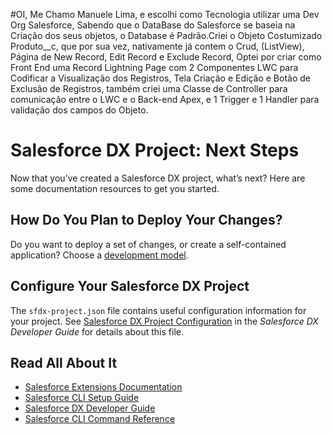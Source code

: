 #OI, Me Chamo Manuele Lima, e escolhi como Tecnologia utilizar uma Dev Org Salesforce, Sabendo que o DataBase do Salesforce se baseia na Criação dos seus objetos, o Database é Padrão.Criei o Objeto Costumizado Produto__c, que por sua vez, nativamente já contem o Crud, (ListView), Página de New Record, Edit Record e Exclude Record, Optei por criar como Front End uma Record Lightning Page com 2 Componentes LWC para Codificar a Visualização dos Registros, Tela Criação e Edição e Botão de Exclusão de Registros, também criei uma Classe de Controller para comunicação entre o LWC e o Back-end Apex, e 1 Trigger e 1 Handler para validação dos campos do Objeto.

# Salesforce DX Project: Next Steps

Now that you’ve created a Salesforce DX project, what’s next? Here are some documentation resources to get you started.

## How Do You Plan to Deploy Your Changes?

Do you want to deploy a set of changes, or create a self-contained application? Choose a [development model](https://developer.salesforce.com/tools/vscode/en/user-guide/development-models).

## Configure Your Salesforce DX Project

The `sfdx-project.json` file contains useful configuration information for your project. See [Salesforce DX Project Configuration](https://developer.salesforce.com/docs/atlas.en-us.sfdx_dev.meta/sfdx_dev/sfdx_dev_ws_config.htm) in the _Salesforce DX Developer Guide_ for details about this file.

## Read All About It

- [Salesforce Extensions Documentation](https://developer.salesforce.com/tools/vscode/)
- [Salesforce CLI Setup Guide](https://developer.salesforce.com/docs/atlas.en-us.sfdx_setup.meta/sfdx_setup/sfdx_setup_intro.htm)
- [Salesforce DX Developer Guide](https://developer.salesforce.com/docs/atlas.en-us.sfdx_dev.meta/sfdx_dev/sfdx_dev_intro.htm)
- [Salesforce CLI Command Reference](https://developer.salesforce.com/docs/atlas.en-us.sfdx_cli_reference.meta/sfdx_cli_reference/cli_reference.htm)
